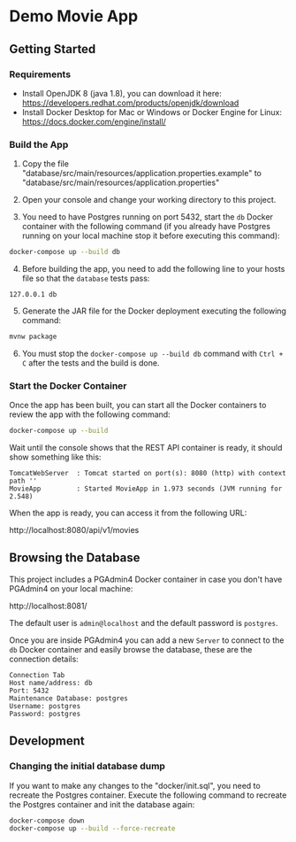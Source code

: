 # Demo Movie App

## Getting Started

### Requirements
- Install OpenJDK 8 (java 1.8), you can download it here: https://developers.redhat.com/products/openjdk/download
- Install Docker Desktop for Mac or Windows or Docker Engine for Linux: https://docs.docker.com/engine/install/

### Build the App
1. Copy the file "database/src/main/resources/application.properties.example" to
   "database/src/main/resources/application.properties"
   
2. Open your console and change your working directory to this project.

3. You need to have Postgres running on port 5432, start the `db` Docker container with the following command
   (if you already have Postgres running on your local machine stop it before executing this command):
   
```bash
docker-compose up --build db
```

4. Before building the app, you need to add the following line to your hosts file so that the `database` tests pass:

```text
127.0.0.1 db
```

5. Generate the JAR file for the Docker deployment executing the following command:

```bash
mvnw package
```

6. You must stop the `docker-compose up --build db` command with `Ctrl + C` after the tests and the build is done.

### Start the Docker Container
Once the app has been built, you can start all the Docker containers to review the app with the following command:

```bash
docker-compose up --build
```

Wait until the console shows that the REST API container is ready, it should show something like this:

```text
TomcatWebServer  : Tomcat started on port(s): 8080 (http) with context path ''
MovieApp         : Started MovieApp in 1.973 seconds (JVM running for 2.548)
```

When the app is ready, you can access it from the following URL:

http://localhost:8080/api/v1/movies

## Browsing the Database
This project includes a PGAdmin4 Docker container in case you don't have PGAdmin4 on your local machine:

http://localhost:8081/

The default user is `admin@localhost` and the default password is `postgres`.

Once you are inside PGAdmin4 you can add a new `Server` to connect to the `db` Docker container and easily browse the
database, these are the connection details:

```text
Connection Tab
Host name/address: db
Port: 5432
Maintenance Database: postgres
Username: postgres
Password: postgres
```

## Development

### Changing the initial database dump

If you want to make any changes to the "docker/init.sql", you need to recreate the Postgres container. Execute the
following command to recreate the Postgres container and init the database again:

```bash
docker-compose down
docker-compose up --build --force-recreate
```
